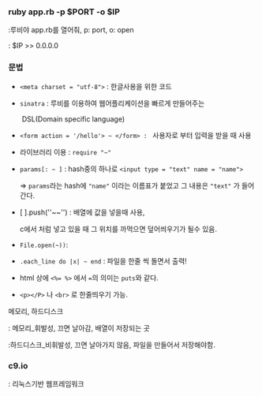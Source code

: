 ### ruby app.rb -p $PORT -o $IP

:루비야 app.rb를 열어줘, p: port, o: open

: $IP >> 0.0.0.0



### 문법

- `<meta charset = "utf-8">` : 한글사용을 위한 코드

- `sinatra` : 루비를 이용하여 웹어플리케이션을 빠르게 만들어주는 

  ​		DSL(Domain specific language)

- `<form action = '/hello'> ~ </form> : ` 사용자로 부터 입력을 받을 때 사용

- 라이브러리 이용 : `require "~"`

- `params[: ~ ]` : hash중의 하나로 `<input type = "text" name = "name">`

  => `params`라는 hash에 `"name"` 이라는 이름표가 붙었고 그 내용은 `"text"` 가 들어간다.

- [ ].push(''~~'') : 배열에 값을 넣을때 사용, 

  c에서 처럼 넣고 있을 때 그 위치를 까먹으면 덮어씌우기가 될수 있음. 

- `File.open(~))`:   

- `.each_line do |x| ~ end` : 파일을 한줄 씩 돌면서 출력!

- html 상에 `<%= %>` 에서 `=`의 의미는 `puts`와 같다.

- `<p></P>` 나 `<br>` 로 한줄띄우기 가능.



메모리, 하드디스크

: 메모리_휘발성, 끄면 날아감, 배열이 저장되는 곳

:하드디스크_비휘발성, 끄면 날아가지 않음, 파일을 만들어서 저장해야함.





### c9.io

: 리눅스기반 웹프레임워크







